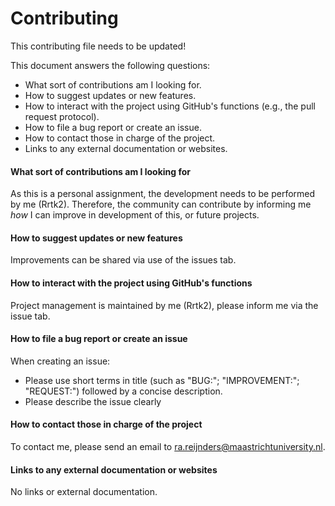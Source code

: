 # Contributing

This contributing file needs to be updated!

This document answers the following questions:
- What sort of contributions am I looking for.
- How to suggest updates or new features.
- How to interact with the project using GitHub's functions (e.g., the pull request protocol).
- How to file a bug report or create an issue.
- How to contact those in charge of the project.
- Links to any external documentation or websites.


#### What sort of contributions am I looking for
As this is a personal assignment, the development needs to be performed by me (Rrtk2). Therefore, the community can contribute by informing me *how* I can improve in development of this, or future projects.

#### How to suggest updates or new features
Improvements can be shared via use of the issues tab.

#### How to interact with the project using GitHub's functions
Project management is maintained by me (Rrtk2), please inform me via the issue tab.

#### How to file a bug report or create an issue
When creating an issue:
- Please use short terms in title (such as "BUG:"; "IMPROVEMENT:"; "REQUEST:") followed by a concise description.
- Please describe the issue clearly

#### How to contact those in charge of the project
To contact me, please send an email to ra.reijnders@maastrichtuniversity.nl.

#### Links to any external documentation or websites
No links or external documentation.
